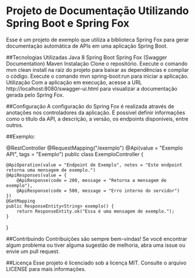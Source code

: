 <h1>Projeto de Documentação Utilizando Spring Boot e Spring Fox</h1>
Esse é um projeto de exemplo que utiliza a biblioteca Spring Fox para gerar documentação automática de APIs em uma aplicação Spring Boot.

##Tecnologias Utilizadas
Java 8
Spring Boot
Spring Fox (Swagger Documentation)
Maven
Instalação
Clone o repositório.
Execute o comando mvn clean install na raiz do projeto para baixar as dependências e compilar o código.
Execute o comando mvn spring-boot:run para iniciar a aplicação.
Utilização
Com a aplicação em execução, acesse a URL http://localhost:8080/swagger-ui.html para visualizar a documentação gerada pelo Spring Fox.

##Configuração
A configuração do Spring Fox é realizada através de anotações nos controladores da aplicação. É possível definir informações como o título da API, a descrição, a versão, os endpoints disponíveis, entre outros.

##Exemplo:


@RestController
@RequestMapping("/exemplo")
@Api(value = "Exemplo API", tags = "Exemplo")
public class ExemploController {
    
    @ApiOperation(value = "Endpoint de Exemplo", notes = "Este endpoint retorna uma mensagem de exemplo.")
    @ApiResponses(value = {
        @ApiResponse(code = 200, message = "Retorna a mensagem de exemplo"),
        @ApiResponse(code = 500, message = "Erro interno do servidor")
    })
    @GetMapping
    public ResponseEntity<String> exemplo() {
        return ResponseEntity.ok("Essa é uma mensagem de exemplo.");
    }
}

##Contribuindo
Contribuições são sempre bem-vindas! Se você encontrar algum problema ou tiver alguma sugestão de melhoria, abra uma issue ou envie um pull request.

##Licença
Esse projeto é licenciado sob a licença MIT. Consulte o arquivo LICENSE para mais informações.
